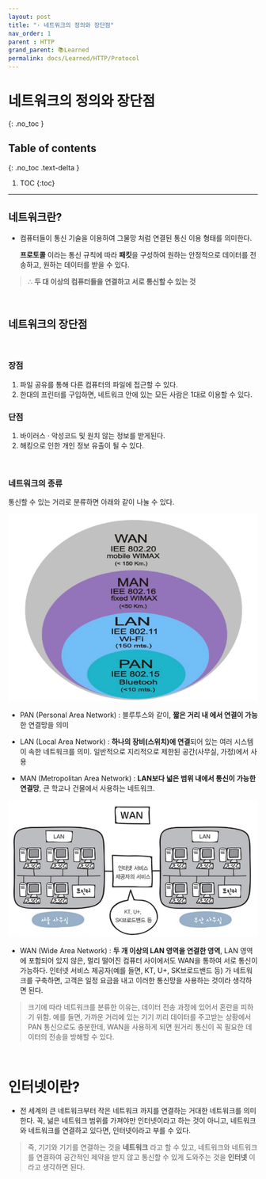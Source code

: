 ```yaml
---
layout: post
title: "· 네트워크의 정의와 장단점"
nav_order: 1
parent : HTTP
grand_parent: 📚Learned
permalink: docs/Learned/HTTP/Protocol
---
```


# 네트워크의 정의와 장단점
{: .no_toc }

## Table of contents
{: .no_toc .text-delta }

1. TOC
{:toc}

---



## 네트워크란?

- 컴퓨터들이 통신 기술을 이용하여 그물망 처럼 연결된 통신 이용 형태를 의미한다.

  **프로토콜** 이라는 통신 규칙에 따라 **패킷**을 구성하여 원하는 안정적으로 데이터를 전송하고, 원하는 데이터를 받을 수 있다.



>∴ **두 대 이상의 컴퓨터들을 연결하고 서로 통신할 수 있는 것**



<br>



## 네트워크의 장단점

<br>

### 장점

1. 파일 공유를 통해 다른 컴퓨터의 파일에 접근할 수 있다.
2. 한대의 프린터를 구입하면, 네트워크 안에 있는 모든 사람은 1대로 이용할 수 있다.



### 단점

1. 바이러스 · 악성코드 및 원치 않는 정보를 받게된다.
2. 해킹으로 인한 개인 정보 유출이 될 수 있다.



<br>



### 네트워크의 종류

통신할 수 있는 거리로 분류하면 아래와 같이 나눌 수 있다.


<p align="center">
<img src="https://raw.githubusercontent.com/buinq/imageServer/main/img/image-20221121194510122.png" alt="image-20221121194510122"  />
</p>

- PAN (Personal Area Network) : 블루투스와 같이, **짧은 거리 내 에서 연결이 가능**한 연결망을 의미



- LAN (Local Area Network) : **하나의 장비(스위치)에 연결**되어 있는 여러 시스템이 속한 네트워크를 의미. 일반적으로 지리적으로 제한된 공간(사무실, 가정)에서 사용



- MAN (Metropolitan Area Network) : **LAN보다 넓은 범위 내에서 통신이 가능한 연결망**, 큰 학교나 건물에서 사용하는 네트워크.

<p align="center">
<img src="https://raw.githubusercontent.com/buinq/imageServer/main/img/image-20221121195928892.png" alt="image-20221121195928892" style="zoom: 67%;" />
</p>

- WAN (Wide Area Network) : **두 개 이상의 LAN 영역을 연결한 영역**, LAN 영역에 포함되어 있지 않은, 멀리 떨어진 컴퓨터 사이에서도 WAN을 통하여 서로 통신이 가능하다. 인터넷 서비스 제공자(예를 들면, KT, U+, SK브로드밴드 등) 가 네트워크를 구축하면, 고객은 일정 요금을 내고 이러한 통신망을 사용하는 것이라 생각하면 된다.



> 크기에 따라 네트워크를 분류한 이유는, 데이터 전송 과정에 있어서 혼란을 피하기 위함. 예를 들면, 가까운 거리에 있는 기기 끼리 데이터를 주고받는 상황에서 PAN 통신으로도 충분한데, WAN을 사용하게 되면 원거리 통신이 꼭 필요한 데이터의 전송을 방해할 수 있다.


<br>


# 인터넷이란?

- 전 세계의 큰 네트워크부터 작은 네트워크 까지를 연결하는 거대한 네트워크를 의미한다. 꼭, 넒은 네트워크 범위를 가져야만 인터넷이라고 하는 것이 아니고, 네트워크와 네트워크를 연결하고 있다면, 인터넷이라고 부를 수 있다.





> 즉, 기기와 기기를 연결하는 것을 **네트워크** 라고 할 수 있고, 네트워크와 네트워크를 연결하여 공간적인 제약을 받지 않고 통신할 수 있게 도와주는 것을 **인터넷** 이라고 생각하면 된다.





